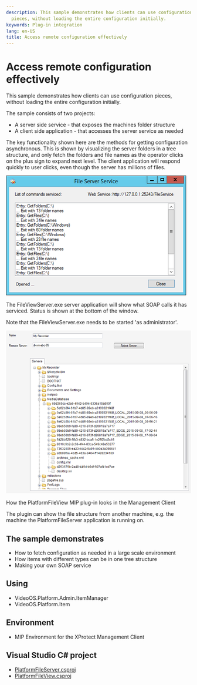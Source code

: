 ```yaml
---
description: This sample demonstrates how clients can use configuration
  pieces, without loading the entire configuration initially.
keywords: Plug-in integration
lang: en-US
title: Access remote configuration effectively
---
```


# Access remote configuration effectively

This sample demonstrates how clients can use configuration pieces,
without loading the entire configuration initially.

The sample consists of two projects:

-   A server side service - that exposes the machines folder structure
-   A client side application - that accesses the server service as
    needed

The key functionality shown here are the methods for getting
configuration asynchronous. This is shown by visualizing the server
folders in a tree structure, and only fetch the folders and file names
as the operator clicks on the plus sign to expand next level. The client
application will respond quickly to user clicks, even though the server
has millions of files.

![](FileView1.png)

The FileViewServer.exe server application will show what SOAP calls it
has serviced. Status is shown at the bottom of the window.

Note that the FileViewServer.exe needs to be started \'as
administrator\'.

![](FileView2.png)

How the PlatformFileView MIP plug-in looks in the Management Client

The plugin can show the file structure from another machine, e.g. the
machine the PlatformFileServer application is running on.

## The sample demonstrates

-   How to fetch configuration as needed in a large scale environment
-   How items with different types can be in one tree structure
-   Making your own SOAP service

## Using

-   VideoOS.Platform.Admin.ItemManager
-   VideoOS.Platform.Item

## Environment

-   MIP Environment for the XProtect Management Client

## Visual Studio C\# project

-   [PlatformFileServer.csproj](javascript:openLink('..\\\\PluginSamples\\\\PlatformFileServer\\\\PlatformFileServer.csproj');)
-   [PlatformFileView.csproj](javascript:openLink('..\\\\PluginSamples\\\\PlatformFileView\\\\PlatformFileView.csproj');)
